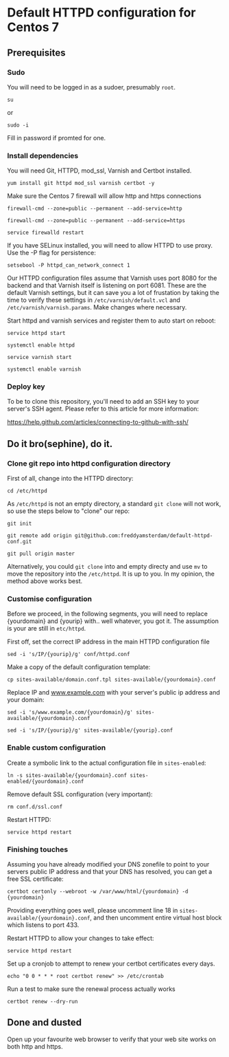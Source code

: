 # Default HTTPD configuration for Centos 7

## Prerequisites

### Sudo

You will need to be logged in as a sudoer, presumably `root`.

`su`

or

`sudo -i`

Fill in password if promted for one.

### Install dependencies

You will need Git, HTTPD, mod_ssl, Varnish and Certbot installed.

`yum install git httpd mod_ssl varnish certbot -y`


Make sure the Centos 7 firewall will allow http and https connections

`firewall-cmd --zone=public --permanent --add-service=http`

`firewall-cmd --zone=public --permanent --add-service=https`

`service firewalld restart`


If you have SELinux installed, you will need to allow HTTPD to use proxy. Use the -P flag for persistence:

`setsebool -P httpd_can_network_connect 1`


Our HTTPD configuration files assume that Varnish uses port 8080 for the backend and that Varnish itself is listening on port 6081. These are the default Varnish settings, but it can save you a lot of frustation by taking the time to verify these settings in `/etc/varnish/default.vcl` and `/etc/varnish/varnish.params`. Make changes where necessary.

Start httpd and varnish services and register them to auto start on reboot:

`service httpd start`

`systemctl enable httpd`

`service varnish start`

`systemctl enable varnish`

### Deploy key

To be to clone this repository, you'll need to add an SSH key to your server's SSH agent. Please refer to this article for more information:

https://help.github.com/articles/connecting-to-github-with-ssh/

## Do it bro(sephine), do it.

### Clone git repo into httpd configuration directory

First of all, change into the HTTPD directory:

`cd /etc/httpd`


As `/etc/httpd` is not an empty directory, a standard `git clone` will not work, so use the steps below to "clone" our repo:

`git init`

`git remote add origin git@github.com:freddyamsterdam/default-httpd-conf.git`

`git pull origin master`


Alternatively, you could `git clone` into and empty directy and use `mv` to move the repository into the `/etc/httpd`. It is up to you. In my opinion, the method above works best.

### Customise configuration

Before we proceed, in the following segments, you will need to replace {yourdomain} and {yourip} with.. well whatever, you got it. The assumption is your are still in `etc/httpd`.

First off, set the correct IP address in the main HTTPD configuration file

`sed -i 's/IP/{yourip}/g' conf/httpd.conf`

Make a copy of the default configuration template:

`cp sites-available/domain.conf.tpl sites-available/{yourdomain}.conf`


Replace IP and www.example.com with your server's public ip address and your domain:

`sed -i 's/www.example.com/{yourdomain}/g' sites-available/{yourdomain}.conf`

`sed -i 's/IP/{yourip}/g' sites-available/{yourip}.conf`


### Enable custom configuration

Create a symbolic link to the actual configuration file in `sites-enabled`:

`ln -s sites-available/{yourdomain}.conf sites-enabled/{yourdomain}.conf`


Remove default SSL configuration (very important):

`rm conf.d/ssl.conf`


Restart HTTPD:

`service httpd restart`


### Finishing touches

Assuming you have already modified your DNS zonefile to point to your servers public IP address and that your DNS has resolved, you can get a free SSL certificate:

`certbot certonly --webroot -w /var/www/html/{yourdomain} -d {yourdomain}`

Providing everything goes well, please uncomment line 18 in `sites-available/{yourdomain}.conf`, and then uncomment entire virtual host block which listens to port 433.

Restart HTTPD to allow your changes to take effect:

`service httpd restart`

Set up a cronjob to attempt to renew your certbot certificates every days.

`echo "0 0 * * * root certbot renew" >> /etc/crontab`

Run a test to make sure the renewal process actually works

`certbot renew --dry-run`

## Done and dusted

Open up your favourite web browser to verify that your web site works on both http and https.
